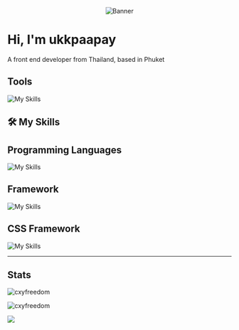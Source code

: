 <p align="center">
<img src="https://spicy-tails.net/_assets/images/press/press_saw_kv.png" alt="Banner">
</p>

# Hi, I'm ukkpaapay

A front end developer from Thailand, based in Phuket

## Tools

![My Skills](https://skillicons.dev/icons?i=postman,vscode,github)


## 🛠️ My Skills




## Programming Languages
![My Skills](https://skillicons.dev/icons?i=js,ts,dart)


## Framework
![My Skills](https://skillicons.dev/icons?i=react,next,flutter)



## CSS Framework
![My Skills](https://skillicons.dev/icons?i=bootstrap,tailwind)


----

## Stats

<p><img src="https://github-readme-streak-stats.herokuapp.com/?user=ukkpaapay&theme=material-palenight&hide_border=false" alt="cxyfreedom" /></p>
<p><img src="https://github-readme-stats.vercel.app/api/top-langs/?username=ukkpaapay&theme=material-palenight&hide_border=false&include_all_commits=false&count_private=false&layout=compact" alt="cxyfreedom" /></p>

![](https://github-profile-trophy.vercel.app/?username=ukkpaapay&theme=dracula&no-frame=false&no-bg=false&margin-w=4)

